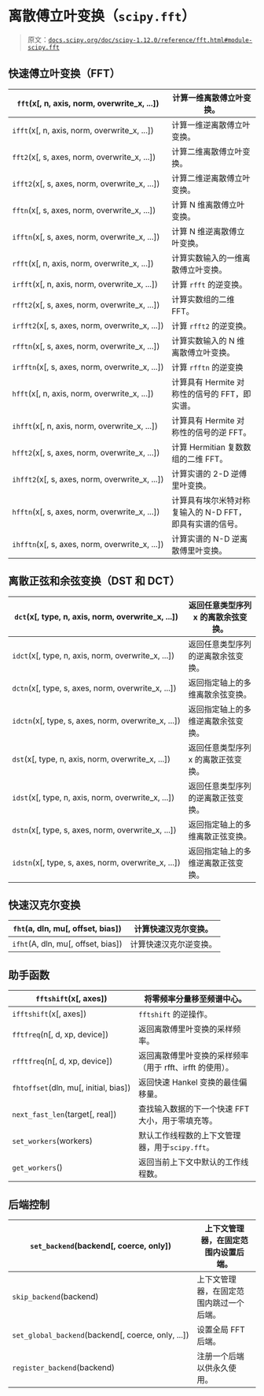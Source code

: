 # 离散傅立叶变换（`scipy.fft`）

> 原文：[`docs.scipy.org/doc/scipy-1.12.0/reference/fft.html#module-scipy.fft`](https://docs.scipy.org/doc/scipy-1.12.0/reference/fft.html#module-scipy.fft)

## 快速傅立叶变换（FFT）

| `fft`(x[, n, axis, norm, overwrite_x, ...]) | 计算一维离散傅立叶变换。 |
| --- | --- |
| `ifft`(x[, n, axis, norm, overwrite_x, ...]) | 计算一维逆离散傅立叶变换。 |
| `fft2`(x[, s, axes, norm, overwrite_x, ...]) | 计算二维离散傅立叶变换。 |
| `ifft2`(x[, s, axes, norm, overwrite_x, ...]) | 计算二维逆离散傅立叶变换。 |
| `fftn`(x[, s, axes, norm, overwrite_x, ...]) | 计算 N 维离散傅立叶变换。 |
| `ifftn`(x[, s, axes, norm, overwrite_x, ...]) | 计算 N 维逆离散傅立叶变换。 |
| `rfft`(x[, n, axis, norm, overwrite_x, ...]) | 计算实数输入的一维离散傅立叶变换。 |
| `irfft`(x[, n, axis, norm, overwrite_x, ...]) | 计算 `rfft` 的逆变换。 |
| `rfft2`(x[, s, axes, norm, overwrite_x, ...]) | 计算实数组的二维 FFT。 |
| `irfft2`(x[, s, axes, norm, overwrite_x, ...]) | 计算 `rfft2` 的逆变换。 |
| `rfftn`(x[, s, axes, norm, overwrite_x, ...]) | 计算实数输入的 N 维离散傅立叶变换。 |
| `irfftn`(x[, s, axes, norm, overwrite_x, ...]) | 计算 `rfftn` 的逆变换 |
| `hfft`(x[, n, axis, norm, overwrite_x, ...]) | 计算具有 Hermite 对称性的信号的 FFT，即实谱。 |
| `ihfft`(x[, n, axis, norm, overwrite_x, ...]) | 计算具有 Hermite 对称性的信号的逆 FFT。 |
| `hfft2`(x[, s, axes, norm, overwrite_x, ...]) | 计算 Hermitian 复数数组的二维 FFT。 |
| `ihfft2`(x[, s, axes, norm, overwrite_x, ...]) | 计算实谱的 2-D 逆傅里叶变换。 |
| `hfftn`(x[, s, axes, norm, overwrite_x, ...]) | 计算具有埃尔米特对称复输入的 N-D FFT，即具有实谱的信号。 |
| `ihfftn`(x[, s, axes, norm, overwrite_x, ...]) | 计算实谱的 N-D 逆离散傅里叶变换。 |

## 离散正弦和余弦变换（DST 和 DCT）

| `dct`(x[, type, n, axis, norm, overwrite_x, ...]) | 返回任意类型序列 x 的离散余弦变换。 |
| --- | --- |
| `idct`(x[, type, n, axis, norm, overwrite_x, ...]) | 返回任意类型序列的逆离散余弦变换。 |
| `dctn`(x[, type, s, axes, norm, overwrite_x, ...]) | 返回指定轴上的多维离散余弦变换。 |
| `idctn`(x[, type, s, axes, norm, overwrite_x, ...]) | 返回指定轴上的多维逆离散余弦变换。 |
| `dst`(x[, type, n, axis, norm, overwrite_x, ...]) | 返回任意类型序列 x 的离散正弦变换。 |
| `idst`(x[, type, n, axis, norm, overwrite_x, ...]) | 返回任意类型序列的逆离散正弦变换。 |
| `dstn`(x[, type, s, axes, norm, overwrite_x, ...]) | 返回指定轴上的多维离散正弦变换。 |
| `idstn`(x[, type, s, axes, norm, overwrite_x, ...]) | 返回指定轴上的多维逆离散正弦变换。 |

## 快速汉克尔变换

| `fht`(a, dln, mu[, offset, bias]) | 计算快速汉克尔变换。 |
| --- | --- |
| `ifht`(A, dln, mu[, offset, bias]) | 计算快速汉克尔逆变换。 |

## 助手函数

| `fftshift`(x[, axes]) | 将零频率分量移至频谱中心。 |
| --- | --- |
| `ifftshift`(x[, axes]) | `fftshift` 的逆操作。 |
| `fftfreq`(n[, d, xp, device]) | 返回离散傅里叶变换的采样频率。 |
| `rfftfreq`(n[, d, xp, device]) | 返回离散傅里叶变换的采样频率（用于 rfft、irfft 的使用）。 |
| `fhtoffset`(dln, mu[, initial, bias]) | 返回快速 Hankel 变换的最佳偏移量。 |
| `next_fast_len`(target[, real]) | 查找输入数据的下一个快速 FFT 大小，用于零填充等。 |
| `set_workers`(workers) | 默认工作线程数的上下文管理器，用于`scipy.fft`。 |
| `get_workers`() | 返回当前上下文中默认的工作线程数。 |

## 后端控制

| `set_backend`(backend[, coerce, only]) | 上下文管理器，在固定范围内设置后端。 |
| --- | --- |
| `skip_backend`(backend) | 上下文管理器，在固定范围内跳过一个后端。 |
| `set_global_backend`(backend[, coerce, only, ...]) | 设置全局 FFT 后端。 |
| `register_backend`(backend) | 注册一个后端以供永久使用。 |
